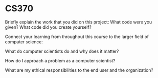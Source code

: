 # CS370

Briefly explain the work that you did on this project: What code were you given? What code did you create yourself?


Connect your learning from throughout this course to the larger field of computer science:

What do computer scientists do and why does it matter?


How do I approach a problem as a computer scientist?


What are my ethical responsibilities to the end user and the organization?

